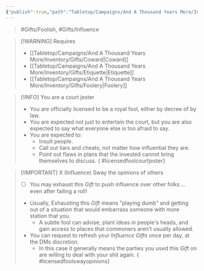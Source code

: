 ```yaml
---
{"publish":true,"path":"Tabletop/Campaigns/And A Thousand Years More/Inventory/Gifts/Licensed Fool.md","permalink":"/tabletop/campaigns/and-a-thousand-years-more/inventory/gifts/licensed-fool/","title":"Licensed Fool"}
---
```



> #Gifts/Foolish, #Gifts/Influence

> [!WARNING] Requires
> - [[Tabletop/Campaigns/And A Thousand Years More/Inventory/Gifts/Coward\|Coward]]
> - [[Tabletop/Campaigns/And A Thousand Years More/Inventory/Gifts/Etiquette\|Etiquette]]
> - [[Tabletop/Campaigns/And A Thousand Years More/Inventory/Gifts/Foolery\|Foolery]]

> [!INFO] You are a court jester
> - You are officially licensed to be a royal fool, either by decree of by law.
> - You are expected not just to entertain the court, but you are also expected to say what everyone else is too afraid to say.
> - You are expected to:
> 	- Insult people.
> 	- Call out liars and cheats, not matter how influential they are.
> 	- Point out flaws in plans that the invested cannot bring themselves to discuss.
{ #licensedfoolcourtjester}


> [!IMPORTANT] X (Influence) Sway the opinions of others
> - [ ] You may exhaust this *Gift* to push influence over other folks … even after failing a roll!
> - Usually, Exhausting this *Gift* means "playing dumb" and getting out of a situation that would embarrass someone with more station that you.
> 	- A subtle fool can advise, plant ideas in people's heads, and gain access to places that commoners aren't usually allowed.
> - You can request to refresh your *Influence* *Gifts* once per day, at the DMs discretion.
> 	- In this case it generally means the parties you used this *Gift* on are willing to deal with your shit again.
{ #licensedfoolswayopinions}

